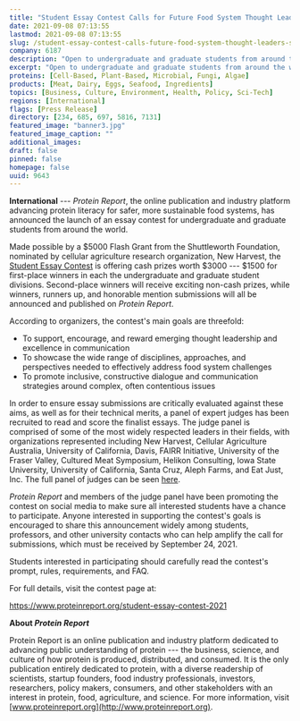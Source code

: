 ```yaml
---
title: "Student Essay Contest Calls for Future Food System Thought Leaders, Submissions Due Sept. 24"
date: 2021-09-08 07:13:55
lastmod: 2021-09-08 07:13:55
slug: /student-essay-contest-calls-future-food-system-thought-leaders-submissions-due-sept-24
company: 6187
description: "Open to undergraduate and graduate students from around the world, the Student Essay Contest supports emerging thought leadership and excellence in communication around the world's most complex food system challenges. Submissions due September 24."
excerpt: "Open to undergraduate and graduate students from around the world, the Student Essay Contest supports emerging thought leadership and excellence in communication around the world's most complex food system challenges. Submissions due September 24."
proteins: [Cell-Based, Plant-Based, Microbial, Fungi, Algae]
products: [Meat, Dairy, Eggs, Seafood, Ingredients]
topics: [Business, Culture, Environment, Health, Policy, Sci-Tech]
regions: [International]
flags: [Press Release]
directory: [234, 685, 697, 5816, 7131]
featured_image: "banner3.jpg"
featured_image_caption: ""
additional_images:
draft: false
pinned: false
homepage: false
uuid: 9643
---
```

**International** --- *Protein Report*, the online publication and
industry platform advancing protein literacy for safer, more sustainable
food systems, has announced the launch of an essay contest for
undergraduate and graduate students from around the world.

Made possible by a \$5000 Flash Grant from the Shuttleworth Foundation,
nominated by cellular agriculture research organization, New Harvest,
the [Student Essay
Contest](https://www.proteinreport.org/student-essay-contest-2021) is
offering cash prizes worth \$3000 --- \$1500 for first-place winners in
each the undergraduate and graduate student divisions. Second-place
winners will receive exciting non-cash prizes, while winners, runners
up, and honorable mention submissions will all be announced and
published on *Protein Report*.

According to organizers, the contest\'s main goals are threefold:

-   To support, encourage, and reward emerging thought leadership and
    excellence in communication
-   To showcase the wide range of disciplines, approaches, and
    perspectives needed to effectively address food system challenges
-   To promote inclusive, constructive dialogue and communication
    strategies around complex, often contentious issues

In order to ensure essay submissions are critically evaluated against
these aims, as well as for their technical merits, a panel of expert
judges has been recruited to read and score the finalist essays. The
judge panel is comprised of some of the most widely respected leaders in
their fields, with organizations represented including New Harvest,
Cellular Agriculture Australia, University of California, Davis, FAIRR
Initiative, University of the Fraser Valley, Cultured Meat Symposium,
Helikon Consulting, Iowa State University, University of California,
Santa Cruz, Aleph Farms, and Eat Just, Inc. The full panel of judges can
be seen
[here](https://www.proteinreport.org/student-essay-contest-2021#judges).

*Protein Report* and members of the judge panel have been promoting the
contest on social media to make sure all interested students have a
chance to participate. Anyone interested in supporting the contest\'s
goals is encouraged to share this announcement widely among students,
professors, and other university contacts who can help amplify the call
for submissions, which must be received by September 24, 2021.

Students interested in participating should carefully read the
contest\'s prompt, rules, requirements, and FAQ.

For full details, visit the contest page at:

<https://www.proteinreport.org/student-essay-contest-2021>

**About *Protein Report***

Protein Report is an online publication and industry platform dedicated
to advancing public understanding of protein --- the business, science,
and culture of how protein is produced, distributed, and consumed. It is
the only publication entirely dedicated to protein, with a diverse
readership of scientists, startup founders, food industry professionals,
investors, researchers, policy makers, consumers, and other stakeholders
with an interest in protein, food, agriculture, and science. For more
information, visit
[www.proteinreport.org](http://www.proteinreport.org).
